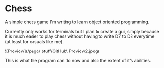 # Chess
A simple chess game I'm writing to learn object oriented programming.

Currently only works for terminals but I plan to create a gui, simply because it is much easier to play chess without having to write D7 to D8 everytime (at least for casuals like me).

![Preview](/page\ stuff/GitHub\ Preview2.jpeg)

This is what the program can do now and also the extent of it's abilities.
